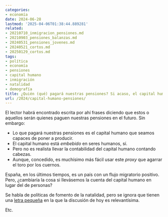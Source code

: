 ```yaml
---
categories:
- economía
date: 2024-06-28
lastmod: '2025-04-06T01:38:44.889281'
related:
- 20210710_inmigracion_pensiones.md
- 20210903_pensiones_balanzas.md
- 20240531_pensiones_jovenes.md
- 20240521_cortos.md
- 20250129_cortos.md
tags:
- política
- economía
- pensiones
- capital humano
- inmigración
- natalidad
- demografía
title: ¿Quién (qué) pagará nuestras pensiones? Si acaso, el capital humano
url: /2024/capital-humano-pensiones/
---
```


El lector habrá encontrado escrita por ahí frases diciendo que estos o aquellos serán quienes paguen nuestras pensiones en el futuro. Sin embargo:

- Lo que pagará nuestras pensiones es el capital humano que seamos capaces de poner a producir.
- El capital humano está _embebido_ en seres humanos, sí.
- Pero no es realista llevar la contabilidad del capital humano contando cabezas.
- Aunque, concedido, es muchísimo más fácil usar este _proxy_ que agarrar el toro por los cuernos.

España, en los últimos tiempos, es un país con un flujo migratorio positivo. Pero, ¿cambiaría la cosa si llevásemos la cuenta del capital humano en lugar del de personas?

Se habla de políticas de fomento de la natalidad, pero se ignora que tienen una
[letra pequeña](https://www.economist.com/leaders/2024/05/23/why-paying-women-to-have-more-babies-wont-work)
en la que la discusión de hoy es relevantísima.

Etc.